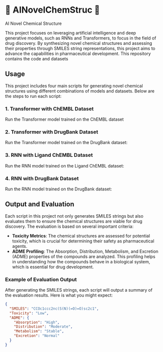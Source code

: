 # 🧬 AINovelChemStruc 🧬 
AI Novel Chemical Structure

This project focuses on leveraging artificial intelligence and deep generative models, such as RNNs and Transformers, to focus in the field of drug discovery. By synthesizing novel chemical structures and assessing their properties through SMILES string representations, this project aims to advance the capabilities in pharmaceutical development. This repository contains the code and datasets

## Usage
This project includes four main scripts for generating novel chemical structures using different combinations of models and datasets. Below are the steps to run each script:

### 1. Transformer with ChEMBL Dataset
Run the Transformer model trained on the ChEMBL dataset 

### 2. Transformer with DrugBank Dataset
Run the Transformer model trained on the DrugBank dataset:

### 3. RNN with Ligand ChEMBL Dataset
Run the RNN model trained on the Ligand ChEMBL dataset:

### 4. RNN with DrugBank Dataset
Run the RNN model trained on the DrugBank dataset:

## Output and Evaluation
Each script in this project not only generates SMILES strings but also evaluates them to ensure the chemical structures are viable for drug discovery. The evaluation is based on several important criteria:

- **Toxicity Metrics**: The chemical structures are assessed for potential toxicity, which is crucial for determining their safety as pharmaceutical agents.
- **ADME Profiling**: The Absorption, Distribution, Metabolism, and Excretion (ADME) properties of the compounds are analyzed. This profiling helps in understanding how the compounds behave in a biological system, which is essential for drug development.

### Example of Evaluation Output
After generating the SMILES strings, each script will output a summary of the evaluation results. Here is what you might expect:

```json
{
  "SMILES": "CCOc1ccc2nc(S(N)(=O)=O)sc2c1",
  "Toxicity": "Low",
  "ADME": {
    "Absorption": "High",
    "Distribution": "Moderate",
    "Metabolism": "Stable",
    "Excretion": "Normal"
  }
}

